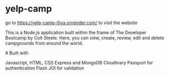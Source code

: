 ﻿# yelp-camp
go to https://yelp-camp-0iya.onrender.com/ to visit the website

This is a Node.js application built within the frame of The Developer Bootcamp by Colt Steele. Here, you can view, create, review, edit and delete campgrounds from around the world. 

﻿# Built with

 Javascript, HTML, CSS
 Express and MongoDB
 Cloudinary
 Passport for authentication 
 Flash
 JOI for validation
 
 

